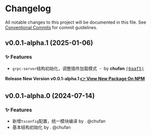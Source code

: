 # Changelog

All notable changes to this project will be documented in this file.
See [Conventional Commits](https://conventionalcommits.org) for commit guidelines.

## v0.0.1-alpha.1 (2025-01-06)

### ✨ Features

- `grpc-server`结构初始化，调整插件加载模式 &nbsp;-&nbsp; by **chufan** [<samp>(6aaf5)</samp>](https://github.com/142vip/core-x/commit/6aaf579)

**Release New Version v0.0.1-alpha.1 [👉 View New Package On NPM](https://www.npmjs.com/package/@142vip/egg-grpc-server)**

## v0.0.1-alpha.0 (2024-07-14)

### ✨ Features

- 新增`tsconfig`配置，统一模块编译 by . @chufan
- 基本结构初始化  by . @chufan
